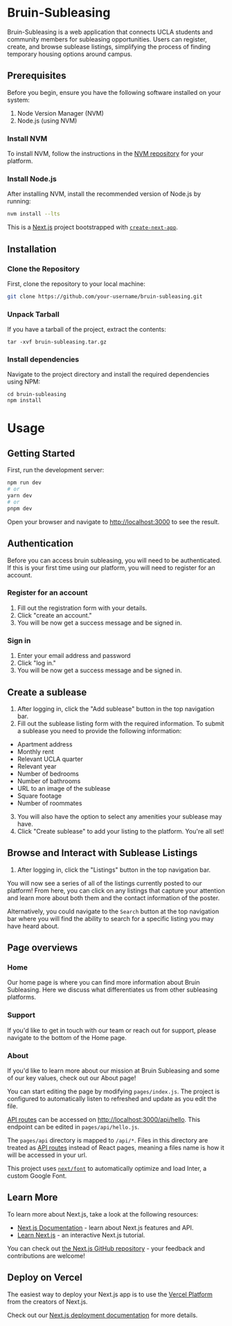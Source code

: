 # Bruin-Subleasing

Bruin-Subleasing is a web application that connects UCLA students and community members for subleasing opportunities. Users can register, create, and browse sublease listings, simplifying the process of finding temporary housing options around campus.

## Prerequisites

Before you begin, ensure you have the following software installed on your system:

1. Node Version Manager (NVM)
2. Node.js (using NVM)

### Install NVM

To install NVM, follow the instructions in the [NVM repository](https://github.com/nvm-sh/nvm#installing-and-updating) for your platform.

### Install Node.js

After installing NVM, install the recommended version of Node.js by running:

```bash
nvm install --lts
```

This is a [Next.js](https://nextjs.org/) project bootstrapped with [`create-next-app`](https://github.com/vercel/next.js/tree/canary/packages/create-next-app).

## Installation

### Clone the Repository
First, clone the repository to your local machine:

```bash
git clone https://github.com/your-username/bruin-subleasing.git
```

### Unpack Tarball
If you have a tarball of the project, extract the contents:
```
tar -xvf bruin-subleasing.tar.gz
```

### Install dependencies
Navigate to the project directory and install the required dependencies using NPM:
```
cd bruin-subleasing
npm install
```

# Usage
## Getting Started

First, run the development server:

```bash
npm run dev
# or
yarn dev
# or
pnpm dev
```

Open your browser and navigate to [http://localhost:3000](http://localhost:3000) to see the result.

## Authentication
Before you can access bruin subleasing, you will need to be authenticated. If this is your first time using our platform, you will need to register for an account.

### Register for an account
1. Fill out the registration form with your details.
2. Click "create an account."
3. You will be now get a success message and be signed in.

### Sign in
1. Enter your email address and password
2. Click "log in." 
3. You will be now get a success message and be signed in.

## Create a sublease
1. After logging in, click the "Add sublease" button in the top navigation bar.
2. Fill out the sublease listing form with the required information. To submit a sublease you need to provide the following information:
- Apartment address
- Monthly rent
- Relevant UCLA quarter
- Relevant year
- Number of bedrooms
- Number of bathrooms
- URL to an image of the sublease
- Square footage
- Number of roommates
3. You will also have the option to select any amenities your sublease may have.
4. Click "Create sublease" to add your listing to the platform. You're all set! 

## Browse and Interact with Sublease Listings
1. After logging in, click the "Listings" button in the top navigation bar.

You will now see a series of all of the listings currently posted to our platform! From here, you can click on any listings that capture your attention and learn more about both them and the contact information of the poster.

Alternatively, you could navigate to the `Search` button at the top navigation bar where you will find the ability to search for a specific listing you may have heard about.

## Page overviews

### Home
Our home page is where you can find more information about Bruin Subleasing. Here we discuss what differentiates us from other subleasing platforms. 

### Support
If you'd like to get in touch with our team or reach out for support, please navigate to the bottom of the Home page.

### About
If you'd like to learn more about our mission at Bruin Subleasing and some of our key values, check out our About page!

You can start editing the page by modifying `pages/index.js`. The project is configured to automatically listen to refreshed and update as you edit the file.

[API routes](https://nextjs.org/docs/api-routes/introduction) can be accessed on [http://localhost:3000/api/hello](http://localhost:3000/api/hello). This endpoint can be edited in `pages/api/hello.js`.

The `pages/api` directory is mapped to `/api/*`. Files in this directory are treated as [API routes](https://nextjs.org/docs/api-routes/introduction) instead of React pages, meaning a files name is how it will be accessed in your url.

This project uses [`next/font`](https://nextjs.org/docs/basic-features/font-optimization) to automatically optimize and load Inter, a custom Google Font.

## Learn More

To learn more about Next.js, take a look at the following resources:

- [Next.js Documentation](https://nextjs.org/docs) - learn about Next.js features and API.
- [Learn Next.js](https://nextjs.org/learn) - an interactive Next.js tutorial.

You can check out [the Next.js GitHub repository](https://github.com/vercel/next.js/) - your feedback and contributions are welcome!

## Deploy on Vercel

The easiest way to deploy your Next.js app is to use the [Vercel Platform](https://vercel.com/new?utm_medium=default-template&filter=next.js&utm_source=create-next-app&utm_campaign=create-next-app-readme) from the creators of Next.js.

Check out our [Next.js deployment documentation](https://nextjs.org/docs/deployment) for more details.
